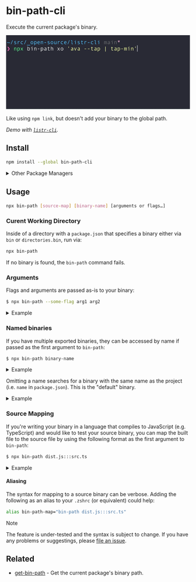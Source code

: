 # bin-path-cli

Execute the current package's binary.

<p align="center"><img src="media/demo.gif"></p>

Like using `npm link`, but doesn't add your binary to the global path.

*Demo with [`listr-cli`](https://github.com/tommy-mitchell/listr-cli).*

## Install

```sh
npm install --global bin-path-cli
```

<details>
<summary>Other Package Managers</summary>

```sh
yarn global add bin-path-cli
```
</details>

## Usage

```sh
npx bin-path [source-map] [binary-name] [arguments or flags…]
```

### Curent Working Directory

Inside of a directory with a `package.json` that specifies a binary either via `bin` or `directories.bin`, run via:

```sh
npx bin-path
```

If no binary is found, the `bin-path` command fails.

### Arguments

Flags and arguments are passed as-is to your binary:

```sh
$ npx bin-path --some-flag arg1 arg2
```

<details>
<summary>Example</summary>

```js
// cli.js
#!/usr/bin/env node
import process from "node:process";

const args = process.argv.slice(2);
console.log(`Arguments: [${args.join(", ")}]`);
```

```sh
$ npx bin-path arg1 arg2
#=> "Arguments: [arg1, arg2]"
```
</details>

### Named binaries

If you have multiple exported binaries, they can be accessed by name if passed as the first argument to `bin-path`:

```sh
$ npx bin-path binary-name
```

<details>
<summary>Example</summary>

```jsonc
// package.json
"bin": {
	"foo": "./foo.js",
	"bar": "./bar.js"
}
```

```sh
# `foo` binary
$ npx bin-path foo --foo-flag

# `bar` binary
$ npx bin-path bar --bar-flag
```
</details>

Omitting a name searches for a binary with the same name as the project (i.e. `name` in `package.json`). This is the "default" binary.

<details>
<summary>Example</summary>

```jsonc
// package.json
"name": "foo",
"bin": {
	"foo": "./foo.js",
	"bar": "./bar.js"
}
```

```sh
# `foo` binary
$ npx bin-path --foo-flag
```
</details>

### Source Mapping

If you're writing your binary in a language that compiles to JavaScript (e.g. TypeScript) and would like to test your source binary, you can map the built file to the source file by using the following format as the first argument to `bin-path`:

```sh
$ npx bin-path dist.js:::src.ts
```

<details>
<summary>Example</summary>

```
\__ dist/
    \__ cli.js
\__ src/
    \__ cli.ts
\__ package.json
```

</details>

#### Aliasing

The syntax for mapping to a source binary can be verbose. Adding the following as an alias to your `.zshrc` (or equivalent) could help:

```sh
alias bin-path-map="bin-path dist.js:::src.ts"
```

> [!NOTE]
> The feature is under-tested and the syntax is subject to change. If you have any problems or suggestings, please [file an issue](https://github.com/tommy-mitchell/bin-path-cli/issues/new).

## Related

- [get-bin-path](https://github.com/ehmicky/get-bin-path) - Get the current package's binary path.
